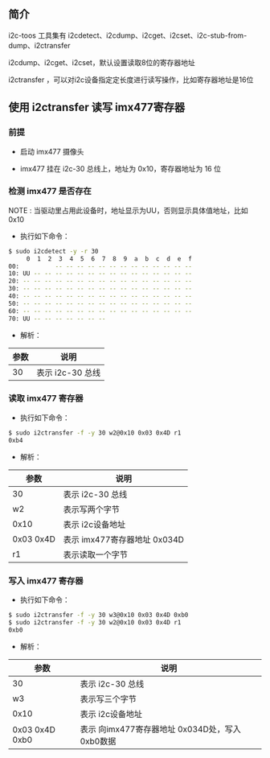 ## 简介
i2c-toos 工具集有 i2cdetect、i2cdump、i2cget、i2cset、i2c-stub-from-dump、i2ctransfer

i2cdump、i2cget、i2cset，默认设置读取8位的寄存器地址

i2ctransfer ，可以对i2c设备指定定长度进行读写操作，比如寄存器地址是16位


## 使用 i2ctransfer 读写 imx477寄存器
### 前提

* 启动 imx477 摄像头

* imx477 挂在 i2c-30 总线上，地址为 0x10，寄存器地址为 16 位


### 检测 imx477 是否存在
NOTE : 当驱动里占用此设备时，地址显示为UU，否则显示具体值地址，比如0x10

* 执行如下命令：

```bash
$ sudo i2cdetect -y -r 30
     0  1  2  3  4  5  6  7  8  9  a  b  c  d  e  f
00:          -- -- -- -- -- -- -- -- -- -- -- -- --
10: UU -- -- -- -- -- -- -- -- -- -- -- -- -- -- --
20: -- -- -- -- -- -- -- -- -- -- -- -- -- -- -- --
30: -- -- -- -- -- -- -- -- -- -- -- -- -- -- -- --
40: -- -- -- -- -- -- -- -- -- -- -- -- -- -- -- --
50: -- -- -- -- -- -- -- -- -- -- -- -- -- -- -- --
60: -- -- -- -- -- -- -- -- -- -- -- -- -- -- -- --
70: UU -- -- -- -- -- -- --
```


* 解析：

| 参数 | 说明             |
| ---- | ---------------- |
| 30   | 表示 i2c-30 总线 |


### 读取 imx477 寄存器
* 执行如下命令：

```bash
$ sudo i2ctransfer -f -y 30 w2@0x10 0x03 0x4D r1
0xb4
```


* 解析：

| 参数      | 说明                         |
| --------- | ---------------------------- |
| 30        | 表示 i2c-30 总线             |
| w2        | 表示写两个字节               |
| 0x10      | 表示 i2c设备地址             |
| 0x03 0x4D | 表示 imx477寄存器地址 0x034D |
| r1        | 表示读取一个字节             |


### 写入 imx477 寄存器
* 执行如下命令：

```bash
$ sudo i2ctransfer -f -y 30 w3@0x10 0x03 0x4D 0xb0
$ sudo i2ctransfer -f -y 30 w2@0x10 0x03 0x4D r1
0xb0
```


* 解析：

| 参数           | 说明                                           |
| -------------- | ---------------------------------------------- |
| 30             | 表示 i2c-30 总线                               |
| w3             | 表示写三个字节                                 |
| 0x10           | 表示 i2c设备地址                               |
| 0x03 0x4D 0xb0 | 表示 向imx477寄存器地址 0x034D处，写入0xb0数据 |

